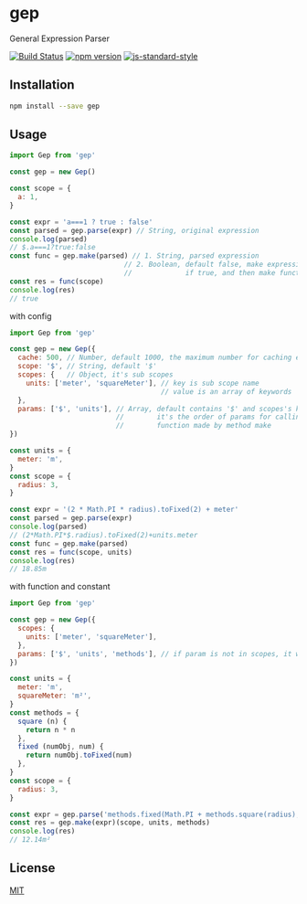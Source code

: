 # gep

General Expression Parser

[![Build Status](https://travis-ci.org/cnlon/gep.svg?branch=master)](https://travis-ci.org/cnlon/gep)
[![npm version](https://badge.fury.io/js/gep.svg)](https://badge.fury.io/js/gep)
[![js-standard-style](https://img.shields.io/badge/code%20style-standard-brightgreen.svg)](http://standardjs.com)

## Installation

``` bash
npm install --save gep
```
## Usage

``` javascript
import Gep from 'gep'

const gep = new Gep()

const scope = {
  a: 1,
}

const expr = 'a===1 ? true : false'
const parsed = gep.parse(expr) // String, original expression
console.log(parsed)
// $.a===1?true:false
const func = gep.make(parsed) // 1. String, parsed expression
                            // 2. Boolean, default false, make expression to function
                            //             if true, and then make function to string
const res = func(scope)
console.log(res)
// true
```

with config

``` javascript
import Gep from 'gep'

const gep = new Gep({
  cache: 500, // Number, default 1000, the maximum number for caching expression
  scope: '$', // String, default '$'
  scopes: {   // Object, it's sub scopes
    units: ['meter', 'squareMeter'], // key is sub scope name
                                     // value is an array of keywords
  },
  params: ['$', 'units'], // Array, default contains '$' and scopes's keys
                          //        it's the order of params for calling the
                          //        function made by method make
})

const units = {
  meter: 'm',
}
const scope = {
  radius: 3,
}

const expr = '(2 * Math.PI * radius).toFixed(2) + meter'
const parsed = gep.parse(expr)
console.log(parsed)
// (2*Math.PI*$.radius).toFixed(2)+units.meter
const func = gep.make(parsed)
const res = func(scope, units)
console.log(res)
// 18.85m
```

with function and constant

``` javascript
import Gep from 'gep'

const gep = new Gep({
  scopes: {
    units: ['meter', 'squareMeter'],
  },
  params: ['$', 'units', 'methods'], // if param is not in scopes, it will not be prefixed
})

const units = {
  meter: 'm',
  squareMeter: 'm²',
}
const methods = {
  square (n) {
    return n * n
  },
  fixed (numObj, num) {
    return numObj.toFixed(num)
  },
}
const scope = {
  radius: 3,
}

const expr = gep.parse('methods.fixed(Math.PI + methods.square(radius), 2) + squareMeter')
const res = gep.make(expr)(scope, units, methods)
console.log(res)
// 12.14m²
```

## License

[MIT](http://opensource.org/licenses/MIT)
